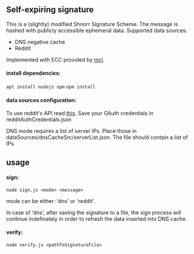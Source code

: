 ## Self-expiring signature

This is a (slightly) modified Shnorr Signature Scheme. The message is hashed with publicly accessible ephemeral data.
Supported data sources:

* DNS negative cache
* Reddit


Implemented with ECC provided by [mcl](https://github.com/herumi/mcl-wasm).

#### install dependencies:
`apt install nodejs npm`
`npm install`

#### data sources configuration:
To use reddit's API read [this](https://www.reddit.com/wiki/api). Save your OAuth credentials in redditAuthCredentials.json

DNS mode requires a list of server IPs. Place those in dataSources/dnsCacheSrc/serverList.json.
The file should contain a list of IPs.

## usage
#### sign:
`node sign.js <mode> <message>`

mode can be either: 'dns' or 'reddit'.


In case of 'dns', after saving the signature to a file, the sign process will continue indefinately in order to refresh the data inserted into DNS cache.

#### verify:
`node verify.js <pathToSignatureFile>`

